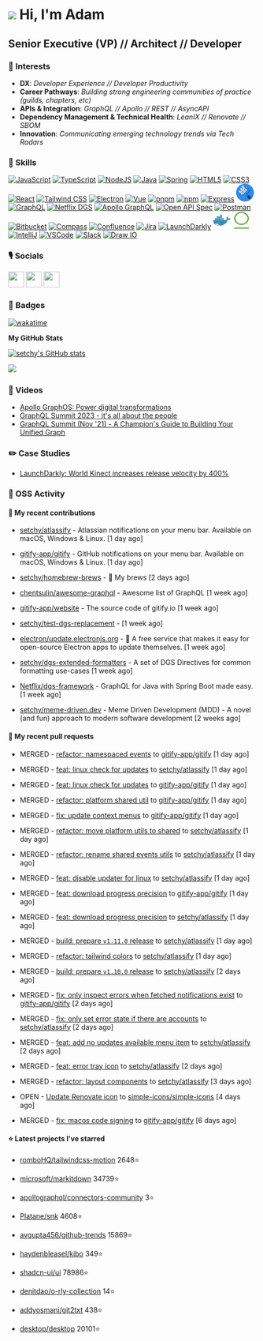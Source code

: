 ![](https://user-images.githubusercontent.com/18350557/176309783-0785949b-9127-417c-8b55-ab5a4333674e.gif) Hi, I'm Adam
============================================================================================================================

Senior Executive (VP) // Architect // Developer
-----------------------------------------------

### 🔭 Interests

- **DX**: *Developer Experience // Developer Productivity*
- **Career Pathways**: *Building strong engineering communities of practice (guilds, chapters, etc)*
- **APIs & Integration**: *GraphQL // Apollo // REST // AsyncAPI*
- **Dependency Management & Technical Health**: *LeanIX // Renovate // SBOM*
- **Innovation**: *Communicating emerging technology trends via Tech Radars*

### 💪 Skills

<p align="left">
  <a href="https://developer.mozilla.org/en-US/docs/Web/JavaScript" target="_blank" rel="noreferrer"><img src="https://raw.githubusercontent.com/danielcranney/readme-generator/main/public/icons/skills/javascript-colored.svg" width="36" height="36" alt="JavaScript" /></a>
  <a href="https://www.typescriptlang.org/" target="_blank" rel="noreferrer"><img src="https://raw.githubusercontent.com/danielcranney/readme-generator/main/public/icons/skills/typescript-colored.svg" width="36" height="36" alt="TypeScript" /></a>
  <a href="https://nodejs.org/en/" target="_blank" rel="noreferrer"><img src="https://raw.githubusercontent.com/danielcranney/readme-generator/main/public/icons/skills/nodejs-colored.svg" width="36" height="36" alt="NodeJS" /></a>
  <a href="https://www.oracle.com/java/" target="_blank" rel="noreferrer"><img src="https://raw.githubusercontent.com/danielcranney/readme-generator/main/public/icons/skills/java-colored.svg" width="36" height="36" alt="Java" /></a>
  <a href="https://spring.io/" target="_blank" rel="noreferrer"><img src="https://cdn.worldvectorlogo.com/logos/spring-3.svg" width="36" height="36" alt="Spring" /></a> 
  <a href="https://developer.mozilla.org/en-US/docs/Glossary/HTML5" target="_blank" rel="noreferrer"><img src="https://raw.githubusercontent.com/danielcranney/readme-generator/main/public/icons/skills/html5-colored.svg" width="36" height="36" alt="HTML5" /></a>
  <a href="https://www.w3.org/TR/CSS/#css" target="_blank" rel="noreferrer"><img src="https://raw.githubusercontent.com/danielcranney/readme-generator/main/public/icons/skills/css3-colored.svg" width="36" height="36" alt="CSS3" /></a>
  <a href="https://react.dev/" target="_blank" rel="noreferrer"><img src="https://cdn.worldvectorlogo.com/logos/react-2.svg" width="36" height="36" alt="React" /></a>
  <a href="https://tailwindcss.com/" target="_blank" rel="noreferrer"><img src="https://cdn.worldvectorlogo.com/logos/tailwind-css-2.svg" width="36" height="36" alt="Tailwind CSS" /></a>
  <a href="https://www.electronjs.org/" target="_blank" rel="noreferrer"><img src="https://cdn.worldvectorlogo.com/logos/electron-1.svg" width="36" height="36" alt="Electron" /></a>
  <a href="https://vuejs.org/" target="_blank" rel="noreferrer"><img src="https://cdn.worldvectorlogo.com/logos/vue-9.svg" width="36" height="36" alt="Vue" /></a>
  <a href="https://pnpm.io/" target="_blank" rel="noreferrer"><img src="https://encrypted-tbn0.gstatic.com/images?q=tbn:ANd9GcSGcwBnoTNg212cvEclMX-_qRw_P-_odFp3aafVal77Hg&s" width="36" height="36" alt="pnpm" /></a>
  <a href="https://www.npmjs.com/" target="_blank" rel="noreferrer"><img src="https://cdn.worldvectorlogo.com/logos/npm-square-red-1.svg" width="36" height="36" alt="npm" /></a>
  <a href="https://expressjs.com/" target="_blank" rel="noreferrer"><img src="https://raw.githubusercontent.com/danielcranney/readme-generator/main/public/icons/skills/express-colored.svg" width="36" height="36" alt="Express" /></a>
  <a href="https://docs.renovatebot.com/" target="_blank" rel="noreferrer"><img src="https://raw.githubusercontent.com/renovatebot/renovate/refs/heads/main/docs/usage/assets/images/logo.png" width="36" height="36" alt="Renovate" /></a>
  <a href="https://graphql.org/" target="_blank" rel="noreferrer"><img src="https://raw.githubusercontent.com/danielcranney/readme-generator/main/public/icons/skills/graphql-colored.svg" width="36" height="36" alt="GraphQL" /></a>
  <a href="https://netflix.github.io/dgs/" target="_blank" rel="noreferrer"><img src="https://raw.githubusercontent.com/Netflix/dgs/main/docs/images/dgs-framework-brand/Icon/dgs-icon--blue.svg" width="36" height="36" alt="Netflix DGS" /></a>
  <a href="https://apollographql.com/" target="_blank" rel="noreferrer"><img src="https://cdn.worldvectorlogo.com/logos/apollo-graphql-compact.svg" width="36" height="36" alt="Apollo GraphQL" /></a>
  <a href="https://swagger.io/specification/" target="_blank" rel="noreferrer"><img src="https://cdn.worldvectorlogo.com/logos/openapi-1.svg" width="36" height="36" alt="Open API Spec" /></a>
  <a href="https://www.postman.com//" target="_blank" rel="noreferrer"><img src="https://cdn.worldvectorlogo.com/logos/postman.svg" width="36" height="36" alt="Postman" /></a>
  <a href="https://www.atlassian.com/software/bitbucket" target="_blank" rel="noreferrer"><img src="https://cdn.worldvectorlogo.com/logos/bitbucket-icon.svg" width="36" height="36" alt="Bitbucket" /></a>
  <a href="https://www.atlassian.com/software/compass" target="_blank" rel="noreferrer"><img src="https://cdn.worldvectorlogo.com/logos/atlassian-compass-1.svg" width="36" height="36" alt="Compass" /></a>
  <a href="https://www.atlassian.com/software/confluence" target="_blank" rel="noreferrer"><img src="https://cdn.worldvectorlogo.com/logos/confluence-1.svg" width="36" height="36" alt="Confluence" /></a>
  <a href="https://www.atlassian.com/software/jira" target="_blank" rel="noreferrer"><img src="https://cdn.worldvectorlogo.com/logos/jira-1.svg" width="36" height="36" alt="Jira" /></a>
  <a href="https://launchdarkly.com/" target="_blank" rel="noreferrer"><img src="https://cdn.worldvectorlogo.com/logos/launchdarkly-2.svg" width="36" height="36" alt="LaunchDarkly" /></a>
  <a href="https://docker.com/" target="_blank" rel="noreferrer"><img src="https://raw.githubusercontent.com/nx211/homer-icons/master/png/docker.png" width="36" height="36" alt="Docker" /></a>
  <a href="https://jfrog.com/artifactory/" target="_blank" rel="noreferrer"><img src="https://raw.githubusercontent.com/nx211/homer-icons/master/png/artifactory.png" width="36" height="36" alt="Artifactory" /></a>
  <a href="https://www.jetbrains.com/idea/" target="_blank" rel="noreferrer"><img src="https://cdn.worldvectorlogo.com/logos/intellij-idea-1.svg" width="36" height="36" alt="IntelliJ" /></a>
  <a href="https://code.visualstudio.com/" target="_blank" rel="noreferrer"><img src="https://cdn.worldvectorlogo.com/logos/visual-studio-code-1.svg" width="36" height="36" alt="VSCode" /></a>
  <a href="https://slack.com/" target="_blank" rel="noreferrer"><img src="https://cdn.worldvectorlogo.com/logos/slack-new-logo.svg" width="36" height="36" alt="Slack" /></a>
  <a href="https://drawio-app.com/" target="_blank" rel="noreferrer"><img src="https://cdn.worldvectorlogo.com/logos/draw-io.svg" width="36" height="36" alt="Draw IO" /></a>
</p>

                      

### 🎙️ Socials
                  
<p align="left">
  <a href="https://www.github.com/setchy" target="_blank" rel="noreferrer"><img src="https://raw.githubusercontent.com/danielcranney/readme-generator/main/public/icons/socials/github.svg" width="32" height="32" /></a>
  <a href="https://www.linkedin.com/in/adamsetch" target="_blank" rel="noreferrer"><img src="https://raw.githubusercontent.com/danielcranney/readme-generator/main/public/icons/socials/linkedin.svg" width="32" height="32" /></a>
  <a href="https://www.twitter.com/setchy87" target="_blank" rel="noreferrer"><img src="https://raw.githubusercontent.com/danielcranney/readme-generator/main/public/icons/socials/twitter.svg" width="32" height="32" /></a>
</p>

### 📛 Badges

[![wakatime](https://wakatime.com/badge/user/2b948ae2-4be1-4020-8a57-7de60b53fe1d.svg)](https://wakatime.com/@2b948ae2-4be1-4020-8a57-7de60b53fe1d)

<b>My GitHub Stats</b>

<a href="http://www.github.com/setchy"><img src="https://github-readme-stats.vercel.app/api?username=setchy&show_icons=true&hide=&count_private=true&title_color=0891b2&text_color=ffffff&icon_color=0891b2&bg_color=1c1917&hide_border=true&show_icons=true" alt="setchy's GitHub stats" /></a>

<a href="http://www.github.com/setchy"><img src="https://github-readme-streak-stats.herokuapp.com/?user=setchy&stroke=ffffff&background=1c1917&ring=0891b2&fire=0891b2&currStreakNum=ffffff&currStreakLabel=0891b2&sideNums=ffffff&sideLabels=ffffff&dates=ffffff&hide_border=true" /></a>

### 📼 Videos

- [Apollo GraphOS: Power digital transformations](https://www.apollographql.com/enterprise?wvideo=4fu2lsjssc)
- [GraphQL Summit 2023 - it's all about the people](https://www.youtube.com/watch?v=090IWEcHbJc)
- [GraphQL Summit (Nov '21) - A Champion's Guide to Building Your Unified Graph](https://www.apollographql.com/events/roundtable/graphql-summit-november-2021/a-champions-guide-to-building-your-unified-graph)

### ✏️ Case Studies

- [LaunchDarkly: World Kinect increases release velocity by 400%](https://launchdarkly.com/case-studies/world-kinect/)

### 🎯 OSS Activity
#### 🚀 My recent contributions



- [setchy/atlassify](https://github.com/setchy/atlassify) - Atlassian notifications on your menu bar. Available on macOS, Windows &amp; Linux.  [1 day ago]

- [gitify-app/gitify](https://github.com/gitify-app/gitify) - GitHub notifications on your menu bar. Available on macOS, Windows &amp; Linux. [1 day ago]

- [setchy/homebrew-brews](https://github.com/setchy/homebrew-brews) - 🍻 My brews [2 days ago]

- [chentsulin/awesome-graphql](https://github.com/chentsulin/awesome-graphql) - Awesome list of GraphQL [1 week ago]

- [gitify-app/website](https://github.com/gitify-app/website) - The source code of gitify.io [1 week ago]

- [setchy/test-dgs-replacement](https://github.com/setchy/test-dgs-replacement) -  [1 week ago]

- [electron/update.electronjs.org](https://github.com/electron/update.electronjs.org) - 📡 A free service that makes it easy for open-source Electron apps to update themselves. [1 week ago]

- [setchy/dgs-extended-formatters](https://github.com/setchy/dgs-extended-formatters) - A set of DGS Directives for common formatting use-cases [1 week ago]

- [Netflix/dgs-framework](https://github.com/Netflix/dgs-framework) - GraphQL for Java with Spring Boot made easy. [1 week ago]

- [setchy/meme-driven.dev](https://github.com/setchy/meme-driven.dev) - Meme Driven Development (MDD) - A novel (and fun) approach to modern software development [2 weeks ago]

#### 🎉 My recent pull requests



- MERGED - [refactor: namespaced events](https://github.com/gitify-app/gitify/pull/1738) to [gitify-app/gitify](https://github.com/gitify-app/gitify) [1 day ago]

- MERGED - [feat: linux check for updates](https://github.com/setchy/atlassify/pull/553) to [setchy/atlassify](https://github.com/setchy/atlassify) [1 day ago]

- MERGED - [feat: linux check for updates](https://github.com/gitify-app/gitify/pull/1737) to [gitify-app/gitify](https://github.com/gitify-app/gitify) [1 day ago]

- MERGED - [refactor: platform shared util](https://github.com/gitify-app/gitify/pull/1736) to [gitify-app/gitify](https://github.com/gitify-app/gitify) [1 day ago]

- MERGED - [fix: update context menus](https://github.com/gitify-app/gitify/pull/1735) to [gitify-app/gitify](https://github.com/gitify-app/gitify) [1 day ago]

- MERGED - [refactor: move platform utils to shared](https://github.com/setchy/atlassify/pull/552) to [setchy/atlassify](https://github.com/setchy/atlassify) [1 day ago]

- MERGED - [refactor: rename shared events utils](https://github.com/setchy/atlassify/pull/551) to [setchy/atlassify](https://github.com/setchy/atlassify) [1 day ago]

- MERGED - [feat: disable updater for linux](https://github.com/setchy/atlassify/pull/550) to [setchy/atlassify](https://github.com/setchy/atlassify) [1 day ago]

- MERGED - [feat: download progress precision](https://github.com/gitify-app/gitify/pull/1734) to [gitify-app/gitify](https://github.com/gitify-app/gitify) [1 day ago]

- MERGED - [feat: download progress precision](https://github.com/setchy/atlassify/pull/549) to [setchy/atlassify](https://github.com/setchy/atlassify) [1 day ago]

- MERGED - [build: prepare `v1.11.0` release](https://github.com/setchy/atlassify/pull/548) to [setchy/atlassify](https://github.com/setchy/atlassify) [1 day ago]

- MERGED - [refactor: tailwind colors](https://github.com/setchy/atlassify/pull/547) to [setchy/atlassify](https://github.com/setchy/atlassify) [1 day ago]

- MERGED - [build: prepare `v1.10.0` release](https://github.com/setchy/atlassify/pull/545) to [setchy/atlassify](https://github.com/setchy/atlassify) [2 days ago]

- MERGED - [fix: only inspect errors when fetched notifications exist](https://github.com/gitify-app/gitify/pull/1732) to [gitify-app/gitify](https://github.com/gitify-app/gitify) [2 days ago]

- MERGED - [fix: only set error state if there are accounts](https://github.com/setchy/atlassify/pull/544) to [setchy/atlassify](https://github.com/setchy/atlassify) [2 days ago]

- MERGED - [feat: add no updates available menu item](https://github.com/setchy/atlassify/pull/543) to [setchy/atlassify](https://github.com/setchy/atlassify) [2 days ago]

- MERGED - [feat: error tray icon](https://github.com/setchy/atlassify/pull/535) to [setchy/atlassify](https://github.com/setchy/atlassify) [2 days ago]

- MERGED - [refactor: layout components](https://github.com/setchy/atlassify/pull/534) to [setchy/atlassify](https://github.com/setchy/atlassify) [3 days ago]

- OPEN - [Update Renovate icon](https://github.com/simple-icons/simple-icons/pull/12584) to [simple-icons/simple-icons](https://github.com/simple-icons/simple-icons) [4 days ago]

- MERGED - [fix: macos code signing](https://github.com/gitify-app/gitify/pull/1725) to [gitify-app/gitify](https://github.com/gitify-app/gitify) [6 days ago]

#### ⭐ Latest projects I've starred



- [romboHQ/tailwindcss-motion](https://github.com/romboHQ/tailwindcss-motion) 2648⭐

- [microsoft/markitdown](https://github.com/microsoft/markitdown) 34739⭐

- [apollographql/connectors-community](https://github.com/apollographql/connectors-community) 3⭐

- [Platane/snk](https://github.com/Platane/snk) 4608⭐

- [avgupta456/github-trends](https://github.com/avgupta456/github-trends) 15869⭐

- [haydenbleasel/kibo](https://github.com/haydenbleasel/kibo) 349⭐

- [shadcn-ui/ui](https://github.com/shadcn-ui/ui) 78986⭐

- [denitdao/o-rly-collection](https://github.com/denitdao/o-rly-collection) 14⭐

- [addyosmani/git2txt](https://github.com/addyosmani/git2txt) 438⭐

- [desktop/desktop](https://github.com/desktop/desktop) 20101⭐


